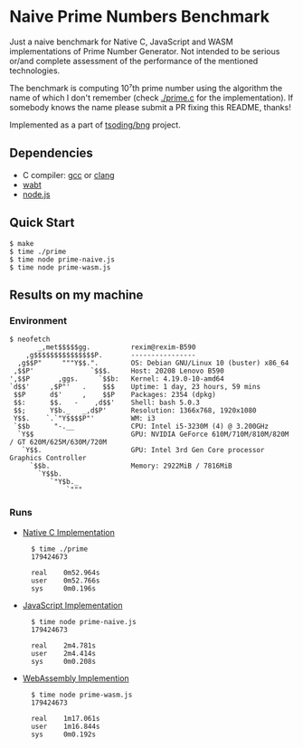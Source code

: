 # Naive Prime Numbers Benchmark

Just a naive benchmark for Native C, JavaScript and WASM implementations of Prime Number Generator. Not intended to be serious or/and complete assessment of the performance of the mentioned technologies.

The benchmark is computing 10⁷th prime number using the algorithm the name of which I don't remember (check [./prime.c](./prime.c) for the implementation). If somebody knows the name please submit a PR fixing this README, thanks!

Implemented as a part of [tsoding/bng](https://github.com/tsoding/bng) project.

## Dependencies

- C compiler: [gcc] or [clang]
- [wabt]
- [node.js]

[gcc]: https://gcc.gnu.org/
[clang]: https://clang.llvm.org/
[wabt]: https://github.com/WebAssembly/wabt
[node.js]: https://nodejs.org/en/

## Quick Start

```console
$ make
$ time ./prime
$ time node prime-naive.js
$ time node prime-wasm.js
```

## Results on my machine

### Environment

``` console
$ neofetch
       _,met$$$$$gg.          rexim@rexim-B590
    ,g$$$$$$$$$$$$$$$P.       ----------------
  ,g$$P"     """Y$$.".        OS: Debian GNU/Linux 10 (buster) x86_64
 ,$$P'              `$$$.     Host: 20208 Lenovo B590
',$$P       ,ggs.     `$$b:   Kernel: 4.19.0-10-amd64
`d$$'     ,$P"'   .    $$$    Uptime: 1 day, 23 hours, 59 mins
 $$P      d$'     ,    $$P    Packages: 2354 (dpkg)
 $$:      $$.   -    ,d$$'    Shell: bash 5.0.3
 $$;      Y$b._   _,d$P'      Resolution: 1366x768, 1920x1080
 Y$$.    `.`"Y$$$$P"'         WM: i3
 `$$b      "-.__              CPU: Intel i5-3230M (4) @ 3.200GHz
  `Y$$                        GPU: NVIDIA GeForce 610M/710M/810M/820M / GT 620M/625M/630M/720M
   `Y$$.                      GPU: Intel 3rd Gen Core processor Graphics Controller
     `$$b.                    Memory: 2922MiB / 7816MiB
       `Y$$b.
          `"Y$b._                                     
              `"""
```

### Runs

  - [Native C Implementation](./prime.c)
    ```console
      $ time ./prime
      179424673

      real    0m52.964s
      user    0m52.766s
      sys     0m0.196s
    ```
  - [JavaScript Implementation](./prime-naive.js)
    ```console
      $ time node prime-naive.js
      179424673

      real    2m4.781s
      user    2m4.414s
      sys     0m0.208s
    ```
  - [WebAssembly Implemention](./prime.wat)
    ```console
      $ time node prime-wasm.js
      179424673

      real    1m17.061s
      user    1m16.844s
      sys     0m0.192s
    ```
